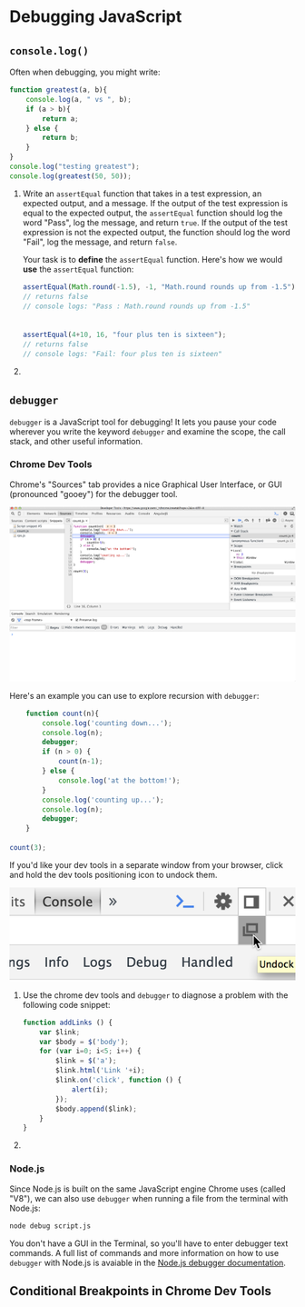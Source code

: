 # Debugging JavaScript

## `console.log()`

Often when debugging, you might write:

```js
function greatest(a, b){
	console.log(a, " vs ", b);
	if (a > b){
		return a;
	} else {
		return b;
	}
}
console.log("testing greatest");
console.log(greatest(50, 50));
```

1. Write an `assertEqual` function that takes in a test expression, an expected output, and a message. If the output of the test expression is equal to the expected output, the `assertEqual` function should log the word "Pass", log the message, and return `true`.  If the output of the test expression is not the expected output, the function should log the word "Fail", log the message, and return `false`.

 	Your task is to **define** the `assertEqual` function.  Here's how we would **use** the `assertEqual` function:

	```js
	assertEqual(Math.round(-1.5), -1, "Math.round rounds up from -1.5");
	// returns false
	// console logs: "Pass : Math.round rounds up from -1.5"


	assertEqual(4+10, 16, "four plus ten is sixteen");
	// returns false
	// console logs: "Fail: four plus ten is sixteen"
	```

1. 


## `debugger` 

`debugger` is a JavaScript tool for debugging! It lets you pause your code wherever you write the keyword `debugger` and examine the scope, the call stack, and other useful information.


### Chrome Dev Tools

Chrome's "Sources" tab provides a nice Graphical User Interface, or GUI (pronounced "gooey") for the debugger tool. 


![chrome dev tools sources tab](sources.png)

Here's an example you can use to explore recursion with `debugger`:

```js
	function count(n){
	    console.log('counting down...');
	    console.log(n);
	    debugger;
	    if (n > 0) {
	        count(n-1);
	    } else {
	        console.log('at the bottom!');
	    }
	    console.log('counting up...');
	    console.log(n);
	    debugger;
	}

count(3);
```

If you'd like your dev tools in a separate window from your browser, click and hold the dev tools positioning icon to undock them.  

![dev tools positioning](undock.png)



1. Use the chrome dev tools and `debugger` to diagnose a problem with the following code snippet:


	```js
	function addLinks () {
		var $link;
		var $body = $('body');
	    for (var i=0; i<5; i++) {
	        $link = $('a');
	        $link.html('Link '+i);
	        $link.on('click', function () {
	            alert(i);
	        });
	        $body.append($link);
	    }
	}
	```

1.

### Node.js

Since Node.js is built on the same JavaScript engine Chrome uses (called "V8"), we can also use `debugger` when running a file from the terminal with Node.js:

```bash
node debug script.js
```

You don't have a GUI in the Terminal, so you'll have to enter debugger text commands. A full list of commands and more information on how to use `debugger` with Node.js is avaiable in the <a href="https://nodejs.org/api/debugger.html" target="_blank">Node.js debugger documentation</a>.

## Conditional Breakpoints in Chrome Dev Tools

